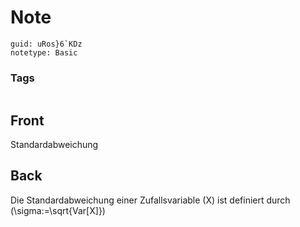 # Note
```
guid: uRos}6`KDz
notetype: Basic
```

### Tags
```
```

## Front
Standardabweichung

## Back
Die Standardabweichung einer Zufallsvariable \(X\) ist definiert durch
\(\sigma:=\sqrt{Var[X]}\)
